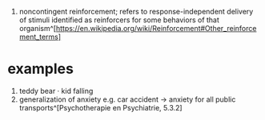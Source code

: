 1. noncontingent reinforcement; refers to response-independent delivery of stimuli identified as reinforcers for some behaviors of that organism^[https://en.wikipedia.org/wiki/Reinforcement#Other_reinforcement_terms]

# examples
1. teddy bear · kid falling
2. generalization of anxiety e.g. car accident → anxiety for all public transports^[Psychotherapie en Psychiatrie, 5.3.2]